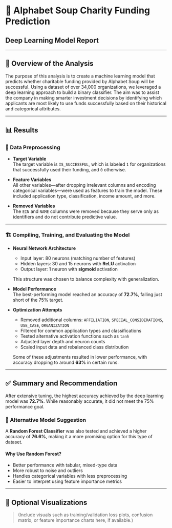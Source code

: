 # 🧠 Alphabet Soup Charity Funding Prediction  
## Deep Learning Model Report

---

## 📌 Overview of the Analysis

The purpose of this analysis is to create a machine learning model that predicts whether charitable funding provided by Alphabet Soup will be successful. Using a dataset of over 34,000 organizations, we leveraged a deep learning approach to build a binary classifier. The aim was to assist the company in making smarter investment decisions by identifying which applicants are most likely to use funds successfully based on their historical and categorical attributes.

---

## 📊 Results

### 🔄 Data Preprocessing

- **Target Variable**  
  The target variable is `IS_SUCCESSFUL`, which is labeled `1` for organizations that successfully used their funding, and `0` otherwise.

- **Feature Variables**  
  All other variables—after dropping irrelevant columns and encoding categorical variables—were used as features to train the model. These included application type, classification, income amount, and more.

- **Removed Variables**  
  The `EIN` and `NAME` columns were removed because they serve only as identifiers and do not contribute predictive value.

---

### 🏗️ Compiling, Training, and Evaluating the Model

- **Neural Network Architecture**  
  - Input layer: 80 neurons (matching number of features)  
  - Hidden layers: 30 and 15 neurons with **ReLU** activation  
  - Output layer: 1 neuron with **sigmoid** activation  

  This structure was chosen to balance complexity with generalization.

- **Model Performance**  
  The best-performing model reached an accuracy of **72.7%**, falling just short of the 75% target.

- **Optimization Attempts**  
  - Removed additional columns: `AFFILIATION`, `SPECIAL_CONSIDERATIONS`, `USE_CASE`, `ORGANIZATION`  
  - Filtered for common application types and classifications  
  - Tested alternative activation functions such as `tanh`  
  - Adjusted layer depth and neuron counts  
  - Scaled input data and rebalanced class distribution  

  Some of these adjustments resulted in lower performance, with accuracy dropping to around **63%** in certain runs.

---

## ✅ Summary and Recommendation

After extensive tuning, the highest accuracy achieved by the deep learning model was **72.7%**. While reasonably accurate, it did not meet the 75% performance goal.

### 🔁 Alternative Model Suggestion

A **Random Forest Classifier** was also tested and achieved a higher accuracy of **76.6%**, making it a more promising option for this type of dataset.

#### Why Use Random Forest?
- Better performance with tabular, mixed-type data  
- More robust to noise and outliers  
- Handles categorical variables with less preprocessing  
- Easier to interpret using feature importance metrics  

---

## 📸 Optional Visualizations

> (Include visuals such as training/validation loss plots, confusion matrix, or feature importance charts here, if available.)

